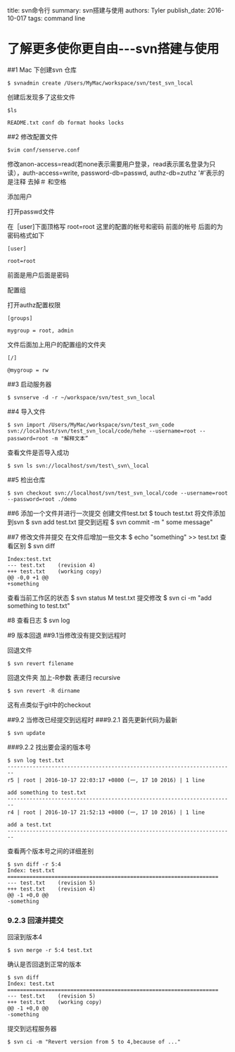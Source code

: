 title: svn命令行
summary: svn搭建与使用
authors: Tyler
publish_date: 2016-10-017
tags: command line 

# 了解更多使你更自由---svn搭建与使用

##1 Mac 下创建svn 仓库

    $ svnadmin create /Users/MyMac/workspace/svn/test_svn_local

创建后发现多了这些文件


    $ls

    README.txt conf db format hooks locks

##2 修改配置文件

    $vim conf/senserve.conf

修改anon-access=read(若none表示需要用户登录，read表示匿名登录为只读），auth-access=write, password-db=passwd, authz-db=zuthz
 '#'表示的是注释
 去掉＃ 和空格

添加用户

打开passwd文件

在［user]下面顶格写 root=root 这里的配置的帐号和密码 前面的帐号 后面的为密码格式如下

    [user]

    root=root

前面是用户后面是密码

配置组

打开authz配置权限

    [groups]

    mygroup = root, admin

文件后面加上用户的配置组的文件夹

    [/]

    @mygroup = rw

##3 启动服务器

    $ svnserve -d -r ~/workspace/svn/test_svn_local

##4 导入文件

    $ svn import /Users/MyMac/workspace/svn/test_svn_code svn://localhost/svn/test_svn_local/code/hehe --username=root --password=root -m "解释文本”

查看文件是否导入成功

    $ svn ls svn://localhost/svn/test\_svn\_local

##5 检出仓库

    $ svn checkout svn://localhost/svn/test_svn_local/code --username=root --password=root ./demo

##6 添加一个文件并进行一次提交
创建文件test.txt
    $ touch test.txt
将文件添加到svn
    $ svn add test.txt
提交到远程
    $ svn commit -m " some message"

##7 修改文件并提交
在文件后增加一些文本
    $ echo "something" >> test.txt
查看区别
    $ svn diff

    Index:test.txt
    --- test.txt	(revision 4)
    +++ test.txt	(working copy)
    @@ -0,0 +1 @@
    +something
查看当前工作区的状态
    $ svn status
    M       test.txt
提交修改
    $ svn ci -m "add something to test.txt"

#8 查看日志
    $ svn log

#9 版本回退
##9.1当修改没有提交到远程时

回退文件

    $ svn revert filename

回退文件夹 加上-R参数 表递归 recursive

    $ svn revert -R dirname

这有点类似于git中的checkout 

##9.2 当修改已经提交到远程时
###9.2.1 首先更新代码为最新

    $ svn update

###9.2.2 找出要会滚的版本号

    $ svn log test.txt
    ------------------------------------------------------------------------
    r5 | root | 2016-10-17 22:03:17 +0800 (一, 17 10 2016) | 1 line

    add something to test.txt
    ------------------------------------------------------------------------
    r4 | root | 2016-10-17 21:52:13 +0800 (一, 17 10 2016) | 1 line

    add a test.txt
    ------------------------------------------------------------------------
查看两个版本号之间的详细差别

    $ svn diff -r 5:4
    Index: test.txt
    ===================================================================
    --- test.txt	(revision 5)
    +++ test.txt	(revision 4)
    @@ -1 +0,0 @@
    -something



### 9.2.3 回滚并提交

回滚到版本4

    $ svn merge -r 5:4 test.txt

确认是否回退到正常的版本

    $ svn diff
    Index: test.txt
    ===================================================================
    --- test.txt	(revision 5)
    +++ test.txt	(working copy)
    @@ -1 +0,0 @@
    -something

提交到远程服务器

    $ svn ci -m "Revert version from 5 to 4,because of ..."







 
